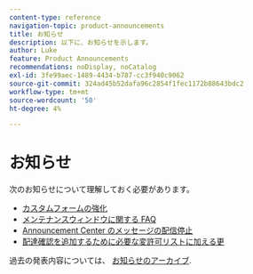 ```yaml
---
content-type: reference
navigation-topic: product-announcements
title: お知らせ
description: 以下に、お知らせを示します。
author: Luke
feature: Product Announcements
recommendations: noDisplay, noCatalog
exl-id: 3fe99aec-1489-4434-b787-cc3f940c9062
source-git-commit: 324ad45b52dafa96c2854f1fec1172b88643bdc2
workflow-type: tm+mt
source-wordcount: '50'
ht-degree: 4%

---
```


# お知らせ

次のお知らせについて理解しておく必要があります。

* [カスタムフォームの強化](../../product-announcements/announcements/custom-form-enhancements.md)
* [メンテナンスウィンドウに関する FAQ](../../product-announcements/announcements/maintenance-window-faq.md)
* [Announcement Center のメッセージの配信停止](unsubscribe-from-ac-messages.md)
* [配達確認を追加するために必要な変許可リストに加える更](proofhq-domain-change-workfront.md)



過去の発表内容については、 [お知らせのアーカイブ](announcement-archive/announcement-archive.md).
